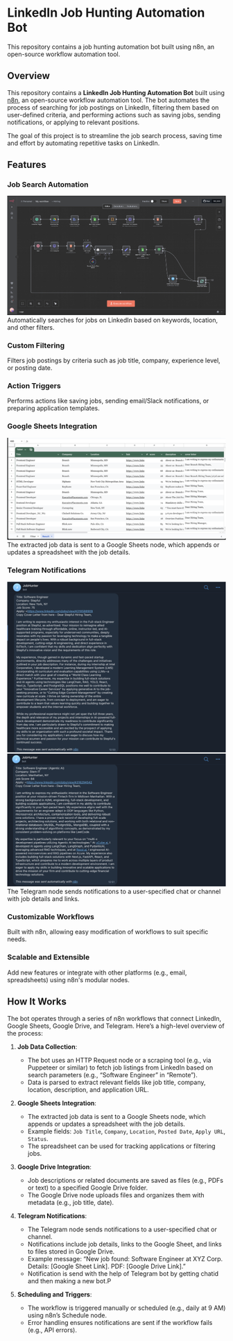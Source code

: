 # LinkedIn Job Hunting Automation Bot

This repository contains a job hunting automation bot built using n8n, an open-source workflow automation tool.

## Overview

This repository contains a **LinkedIn Job Hunting Automation Bot** built using [n8n](https://n8n.io/), an open-source workflow automation tool. The bot automates the process of searching for job postings on LinkedIn, filtering them based on user-defined criteria, and performing actions such as saving jobs, sending notifications, or applying to relevant positions.

The goal of this project is to streamline the job search process, saving time and effort by automating repetitive tasks on LinkedIn.

## Features

### Job Search Automation
![Job Search Workflow](Screenshots/Workflow.png)
Automatically searches for jobs on LinkedIn based on keywords, location, and other filters.

### Custom Filtering
Filters job postings by criteria such as job title, company, experience level, or posting date.

### Action Triggers
Performs actions like saving jobs, sending email/Slack notifications, or preparing application templates.

### Google Sheets Integration
![Google Sheets Integration](Screenshots/UpdatedSheet.png)
The extracted job data is sent to a Google Sheets node, which appends or updates a spreadsheet with the job details.

### Telegram Notifications
![Telegram Notification 1](Screenshots/Message1.png)
![Telegram Notification 2](Screenshots/Message2.png)
The Telegram node sends notifications to a user-specified chat or channel with job details and links.

### Customizable Workflows
Built with n8n, allowing easy modification of workflows to suit specific needs.

### Scalable and Extensible
Add new features or integrate with other platforms (e.g., email, spreadsheets) using n8n's modular nodes.

## How It Works

The bot operates through a series of n8n workflows that connect LinkedIn, Google Sheets, Google Drive, and Telegram. Here’s a high-level overview of the process:

1. **Job Data Collection**:
   - The bot uses an HTTP Request node or a scraping tool (e.g., via Puppeteer or similar) to fetch job listings from LinkedIn based on search parameters (e.g., “Software Engineer” in “Remote”).
   - Data is parsed to extract relevant fields like job title, company, location, description, and application URL.

2. **Google Sheets Integration**:
   - The extracted job data is sent to a Google Sheets node, which appends or updates a spreadsheet with the job details.
   - Example fields: `Job Title`, `Company`, `Location`, `Posted Date`, `Apply URL`, `Status`.
   - The spreadsheet can be used for tracking applications or filtering jobs.

3. **Google Drive Integration**:
   - Job descriptions or related documents are saved as files (e.g., PDFs or text) to a specified Google Drive folder.
   - The Google Drive node uploads files and organizes them with metadata (e.g., job title, date).

4. **Telegram Notifications**:
   - The Telegram node sends notifications to a user-specified chat or channel.
   - Notifications include job details, links to the Google Sheet, and links to files stored in Google Drive.
   - Example message: “New job found: Software Engineer at XYZ Corp. Details: [Google Sheet Link]. PDF: [Google Drive Link].”
   - Notification is send with the help of Telegram bot by getting chatid and then making a new bot.P

5. **Scheduling and Triggers**:
   - The workflow is triggered manually or scheduled (e.g., daily at 9 AM) using n8n’s Schedule node.
   - Error handling ensures notifications are sent if the workflow fails (e.g., API errors).